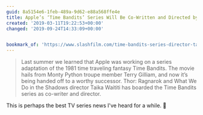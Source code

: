 ```yaml
---
guid: 8a5154e6-1feb-489a-9d62-e88a568ffe4e
title: Apple’s ‘Time Bandits’ Series Will Be Co-Written and Directed by Taika Waititi
created: '2019-03-11T19:22:53+00:00'
changed: '2019-09-24T14:33:09+00:00'


bookmark_of: 'https://www.slashfilm.com/time-bandits-series-director-taika-waititi/'
---
```


> Last summer we learned that Apple was working on a series adaptation of the 1981 time traveling fantasy Time Bandits. The movie hails from Monty Python troupe member Terry Gilliam, and now it’s being handed off to a worthy successor. Thor: Ragnarok and What We Do in the Shadows director Taika Waititi has boarded the Time Bandits series as co-writer and director. 

This is perhaps the best TV series news I've heard for a while. 🎉
